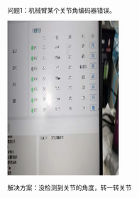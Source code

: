 问题1：机械臂某个关节角编码器错误。

<img src="./issues_figure/joint_angle_encoder_error.jpg" width="251" height="350" />

解决方案：没检测到关节的角度，转一转关节
